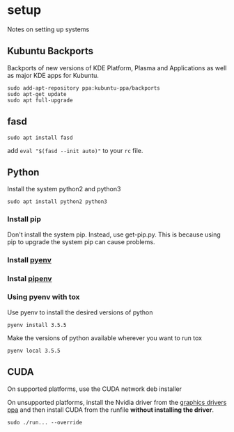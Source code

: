# setup
Notes on setting up systems

## Kubuntu Backports

Backports of new versions of KDE Platform, Plasma and Applications as well as major KDE apps for Kubuntu.

    sudo add-apt-repository ppa:kubuntu-ppa/backports
    sudo apt-get update
    sudo apt full-upgrade

## fasd

    sudo apt install fasd
    
add `eval "$(fasd --init auto)"` to your `rc` file.

## Python

Install the system python2 and python3

    sudo apt install python2 python3

### Install pip

Don't install the system pip. Instead, use get-pip.py.
This is because using pip to upgrade the system pip can cause problems.

### Install [pyenv](https://github.com/pyenv/pyenv)

### Instal [pipenv](https://docs.pipenv.org/)

### Using pyenv with tox

Use pyenv to install the desired versions of python

    pyenv install 3.5.5
  
Make the versions of python available wherever you want to run tox

    pyenv local 3.5.5

## CUDA

On supported platforms, use the CUDA network deb installer

On unsupported platforms, install the Nvidia driver from the [graphics drivers ppa](https://launchpad.net/~graphics-drivers/+archive/ubuntu/ppa) and then install CUDA from the runfile **without installing the driver**.

    sudo ./run... --override

